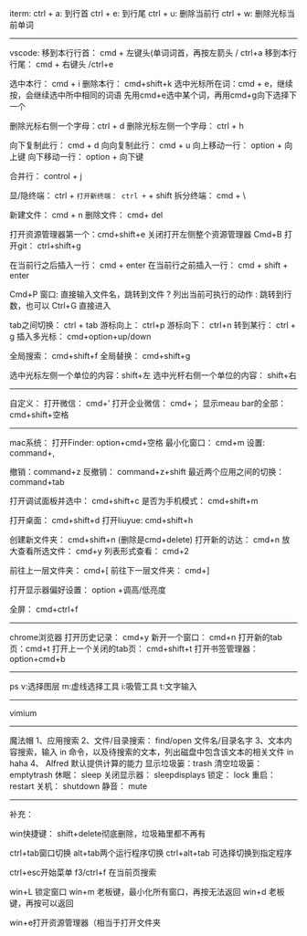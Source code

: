 iterm:
ctrl + a: 到行首
ctrl + e: 到行尾
ctrl + u: 删除当前行
ctrl + w: 删除光标当前单词

---

vscode:
移到本行行首： cmd + 左键头(单词词首，再按左箭头        /  ctrl+a 
移到本行行尾： cmd + 右键头						/ctrl+e

选中本行： cmd + i
删除本行： cmd+shift+k
选中光标所在词：cmd + e，继续按，会继续选中所中相同的词语
先用cmd+e选中某个词，再用cmd+g向下选择下一个

删除光标右侧一个字母：ctrl + d
删除光标左侧一个字母： ctrl + h

向下复制此行： cmd + d
向向复制此行： cmd + u
向上移动一行： option  + 向上键
向下移动一行： option + 向下键

合并行： control + j

显/隐终端： ctrl + `
打开新终端： ctrl + ` + shift
拆分终端： cmd + \

新建文件： cmd + n
删除文件： cmd+ del

打开资源管理器第一个：cmd+shift+e
关闭打开左侧整个资源管理器 Cmd+B
打开git： ctrl+shift+g

在当前行之后插入一行： cmd + enter
在当前行之前插入一行： cmd + shift + enter

Cmd+P 窗口: 
直接输入文件名，跳转到文件
? 列出当前可执行的动作
: 跳转到行数，也可以 Ctrl+G 直接进入

tab之间切换： ctrl + tab
游标向上： ctrl+p
游标向下： ctrl+n
转到某行： ctrl + g
插入多光标： cmd+option+up/down

全局搜索： cmd+shift+f
全局替换： cmd+shift+g

选中光标左侧一个单位的内容：shift+左
选中光杆右侧一个单位的内容： shift+右

---
自定义：
打开微信： cmd+’
打开企业微信： cmd+；
显示meau bar的全部：cmd+shift+空格

---
mac系统：
打开Finder: option+cmd+空格
最小化窗口： cmd+m
设置: command+, 

撤销：command+z
反撤销： command+z+shift
最近两个应用之间的切换： command+tab

打开调试面板并选中： cmd+shift+c
是否为手机模式： cmd+shift+m

打开桌面： cmd+shift+d
打开liuyue: cmd+shift+h

创建新文件夹： cmd+shift+n (删除是cmd+delete)
打开新的访达： cmd+n
放大查看所选文件： cmd+y
列表形式查看： cmd+2

前往上一层文件夹： cmd+[
前往下一层文件夹： cmd+]

打开显示器偏好设置： option +调高/低亮度

全屏： cmd+ctrl+f

---
chrome浏览器
打开历史记录： cmd+y
新开一个窗口： cmd+n
打开新的tab页：cmd+t
打开上一个关闭的tab页： cmd+shift+t
打开书签管理器：option+cmd+b

---
ps
v:选择图层
m:虚线选择工具
i:吸管工具
t:文字输入

---
vimium

---

魔法帽
1、应用搜索
2、文件/目录搜索：
find/open 文件名/目录名字
3、文本内容搜索，输入 in 命令，以及待搜索的文本，列出磁盘中包含该文本的相关文件
in haha
4、
Alfred 默认提供计算的能力
显示垃圾篓：trash
清空垃圾篓： emptytrash
休眠： sleep
关闭显示器： sleepdisplays 
锁定： lock
重启： restart
关机： shutdown
静音： mute

---
补充：

win快捷键：
shift+delete彻底删除，垃圾箱里都不再有

ctrl+tab窗口切换
alt+tab两个运行程序切换
ctrl+alt+tab 可选择切换到指定程序

ctrl+esc开始菜单
f3/ctrl+f 在当前页搜索

win+L 锁定窗口
win+m 老板键，最小化所有窗口，再按无法返回
win+d 老板键，再按可以返回

win+e打开资源管理器（相当于打开文件夹
